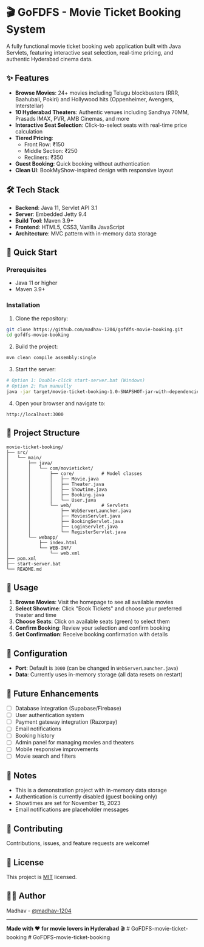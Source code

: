 # 🎬 GoFDFS - Movie Ticket Booking System

A fully functional movie ticket booking web application built with Java Servlets, featuring interactive seat selection, real-time pricing, and authentic Hyderabad cinema data.

## ✨ Features

- **Browse Movies**: 24+ movies including Telugu blockbusters (RRR, Baahubali, Pokiri) and Hollywood hits (Oppenheimer, Avengers, Interstellar)
- **10 Hyderabad Theaters**: Authentic venues including Sandhya 70MM, Prasads IMAX, PVR, AMB Cinemas, and more
- **Interactive Seat Selection**: Click-to-select seats with real-time price calculation
- **Tiered Pricing**: 
  - Front Row: ₹150
  - Middle Section: ₹250
  - Recliners: ₹350
- **Guest Booking**: Quick booking without authentication
- **Clean UI**: BookMyShow-inspired design with responsive layout

## 🛠️ Tech Stack

- **Backend**: Java 11, Servlet API 3.1
- **Server**: Embedded Jetty 9.4
- **Build Tool**: Maven 3.9+
- **Frontend**: HTML5, CSS3, Vanilla JavaScript
- **Architecture**: MVC pattern with in-memory data storage

## 🚀 Quick Start

### Prerequisites
- Java 11 or higher
- Maven 3.9+

### Installation

1. Clone the repository:
```bash
git clone https://github.com/madhav-1204/gofdfs-movie-booking.git
cd gofdfs-movie-booking
```

2. Build the project:
```bash
mvn clean compile assembly:single
```

3. Start the server:
```bash
# Option 1: Double-click start-server.bat (Windows)
# Option 2: Run manually
java -jar target/movie-ticket-booking-1.0-SNAPSHOT-jar-with-dependencies.jar
```

4. Open your browser and navigate to:
```
http://localhost:3000
```

## 📁 Project Structure

```
movie-ticket-booking/
├── src/
│   └── main/
│       ├── java/
│       │   └── com/movieticket/
│       │       ├── core/          # Model classes
│       │       │   ├── Movie.java
│       │       │   ├── Theater.java
│       │       │   ├── Showtime.java
│       │       │   ├── Booking.java
│       │       │   └── User.java
│       │       └── web/           # Servlets
│       │           ├── WebServerLauncher.java
│       │           ├── MoviesServlet.java
│       │           ├── BookingServlet.java
│       │           ├── LoginServlet.java
│       │           └── RegisterServlet.java
│       └── webapp/
│           ├── index.html
│           └── WEB-INF/
│               └── web.xml
├── pom.xml
├── start-server.bat
└── README.md
```

## 🎯 Usage

1. **Browse Movies**: Visit the homepage to see all available movies
2. **Select Showtime**: Click "Book Tickets" and choose your preferred theater and time
3. **Choose Seats**: Click on available seats (green) to select them
4. **Confirm Booking**: Review your selection and confirm booking
5. **Get Confirmation**: Receive booking confirmation with details

## 🔧 Configuration

- **Port**: Default is `3000` (can be changed in `WebServerLauncher.java`)
- **Data**: Currently uses in-memory storage (all data resets on restart)

## 🚧 Future Enhancements

- [ ] Database integration (Supabase/Firebase)
- [ ] User authentication system
- [ ] Payment gateway integration (Razorpay)
- [ ] Email notifications
- [ ] Booking history
- [ ] Admin panel for managing movies and theaters
- [ ] Mobile responsive improvements
- [ ] Movie search and filters

## 📝 Notes

- This is a demonstration project with in-memory data storage
- Authentication is currently disabled (guest booking only)
- Showtimes are set for November 15, 2023
- Email notifications are placeholder messages

## 🤝 Contributing

Contributions, issues, and feature requests are welcome!

## 📄 License

This project is [MIT](LICENSE) licensed.

## 👨‍💻 Author

Madhav - [@madhav-1204](https://github.com/madhav-1204)

---

**Made with ❤️ for movie lovers in Hyderabad** 🎬
#   G o F D F S - m o v i e - t i c k e t - b o o k i n g  
 #   G o F D F S - m o v i e - t i c k e t - b o o k i n g  
 